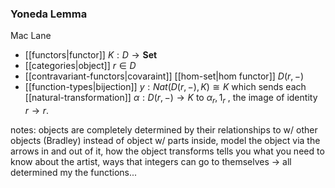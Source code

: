 ### Yoneda Lemma 
Mac Lane
- [[functors|functor]] $K:D \rightarrow \textbf{Set}$
- [[categories|object]] $r \in D$
- [[contravariant-functors|covaraint]] [[hom-set|hom functor]] $D(r,-)$  
- [[function-types|bijection]] $y: Nat(D(r,-),K)\cong K$ which sends each [[natural-transformation]] $\alpha: D(r,-)\rightarrow K$ to $\alpha_r, 1_r$ , the image of identity $r \rightarrow r$. 
 

notes: 
objects are completely determined by their relationships to w/ other objects (Bradley)
instead of object w/ parts inside, model the object via the arrows in and out of it, how the object transforms tells you what you need to know about the artist, ways that integers can go to themselves -> all determined my the functions...